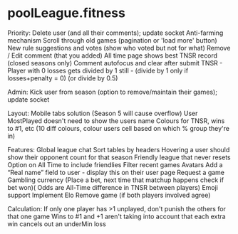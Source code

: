 # poolLeague.fitness

Priority:
	Delete user (and all their comments); update socket
	Anti-farming mechanism
	Scroll through old games (pagination or 'load more' button)
	New rule suggestions and votes (show who voted but not for what)
	Remove / Edit comment (that you added)
	All time page shows best TNSR record (closed seasons only)
	Comment autofocus and clear after submit
	TNSR - Player with 0 losses gets divided by 1 still - (divide by 1 only if losses+penalty = 0) (or divide by 0.5)

Admin:
	Kick user from season (option to remove/maintain their games); update socket
	
Layout:
	Mobile tabs solution (Season 5 will cause overflow)
	User MostPlayed doesn't need to show the users name
	Colours for TNSR, wins to #1, etc (10 diff colours, colour users cell based on which % group they're in)

Features:
	Global league chat
	Sort tables by headers
	Hovering a user should show their opponent count for that season
	Friendly league that never resets
	Option on All Time to include friendlies
	Filter recent games
	Avatars
	Add a “Real name” field to user - display this on their user page
	Request a game
	Gambling currency (Place a bet, next time that matchup happens check if bet won)( Odds are All-Time difference in TNSR between players)
	Emoji support
	Implement Elo
	Remove game (if both players involved agree)

Calculation:
	If only one player has >1 unplayed, don't punish the others for that one game
	Wins to #1 and +1 aren't taking into account that each extra win cancels out an underMin loss